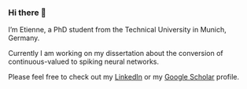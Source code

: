 ### Hi there 👋

I’m Etienne, a PhD student from the Technical University in Munich, Germany.

Currently I am working on my dissertation about the conversion of continuous-valued to spiking neural networks.

Please feel free to check out my [LinkedIn](https://de.linkedin.com/in/etienne-m%C3%BCller-aa885869) or my [Google Scholar](https://scholar.google.de/citations?user=xVfcQwsAAAAJ&hl=de&authuser=1) profile.


<!--
**EtienneMueller/EtienneMueller** is a ✨ _special_ ✨ repository because its `README.md` (this file) appears on your GitHub profile.

Here are some ideas to get you started:

- 🔭 I’m currently working on ...
- 🌱 I’m currently learning ...
- 👯 I’m looking to collaborate on ...
- 🤔 I’m looking for help with ...
- 💬 Ask me about ...
- 📫 How to reach me: ...
- 😄 Pronouns: ...
- ⚡ Fun fact: ...
- 📝
- 🎓
-->
